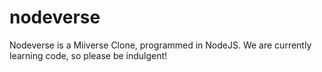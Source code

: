 # nodeverse
Nodeverse is a Miiverse Clone, programmed in NodeJS. We are currently learning code, so please be indulgent!
